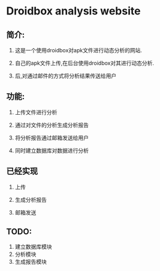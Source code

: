 # Droidbox analysis website #

## 简介: ##
1. 这是一个使用droidbox对apk文件进行动态分析的网站.

2. 自己的apk文件上传,在后台使用droidbox对其进行动态分析.

3. 后,对通过邮件的方式将分析结果传送给用户

## 功能: ##
1. 上传文件进行分析

2. 通过对文件的分析生成分析报告

3. 将分析报告通过邮箱发送给用户

4. 同时建立数据库对数据进行分析


## 已经实现 ##
1. 上传

2. 生成分析报告

3. 邮箱发送

## TODO: ##
1. 建立数据库模块
2. 分析模块
3. 生成报告模块
